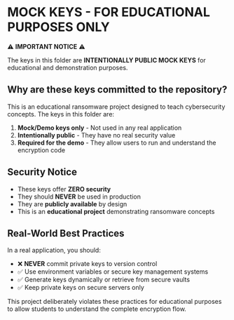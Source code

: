 # MOCK KEYS - FOR EDUCATIONAL PURPOSES ONLY

⚠️ **IMPORTANT NOTICE** ⚠️

The keys in this folder are **INTENTIONALLY PUBLIC MOCK KEYS** for educational and demonstration purposes.

## Why are these keys committed to the repository?

This is an educational ransomware project designed to teach cybersecurity concepts. The keys in this folder are:

1. **Mock/Demo keys only** - Not used in any real application
2. **Intentionally public** - They have no real security value
3. **Required for the demo** - They allow users to run and understand the encryption code

## Security Notice

- These keys offer **ZERO security**
- They should **NEVER** be used in production
- They are **publicly available** by design
- This is an **educational project** demonstrating ransomware concepts

## Real-World Best Practices

In a real application, you should:
- ❌ **NEVER** commit private keys to version control
- ✅ Use environment variables or secure key management systems
- ✅ Generate keys dynamically or retrieve from secure vaults
- ✅ Keep private keys on secure servers only

This project deliberately violates these practices for educational purposes to allow students to understand the complete encryption flow.

